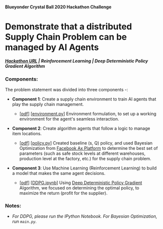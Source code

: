 #### Blueyonder Crystal Ball 2020 Hackathon Challenge

# Demonstrate that a distributed Supply Chain Problem can be managed by AI Agents

##### [Hackathon URL](https://blueyonder.mentormind.in/hackathons/demonstrate-that-a-distributed-supply-chain-problem-can-be-managed-by-co-operating-ai-agents-e48c55de-7a03-45d7-b903-5584e97c9471) | Reinforcement Learning | Deep Deterministic Policy Gradient Algorithm

### Components:
The problem statement was divided into three components -:

- __Component 1__: Create a supply chain environment to train AI agents that play the supply chain management.
    - [[pdf](docs/c1.pdf)] [[environment.py](environment.py)] Environment formulation, to set up a working environment for the agent's seamless interaction. 

- __Component 2__: Create algorithm agents that follow a logic to manage item locations.
  - [[pdf](docs/c2.pdf)] [[policy.py](policy.py)] Created baseline (s, Q) policy, and used Bayesian Optimization from [Facebook Ax Platform](https://ax.dev/) to determine the best set of parameters (such as safe stock levels at different warehouses, production level at the factory, etc.) for the supply chain problem. 

- __Component 3__: Use Machine Learning (Reinforcement Learning) to build a model that makes the same agent decisions.
  - [[pdf](docs/c3.pdf)] [[DDPG.ipynb](DDPG.ipynb)] Using [Deep Deterministic Policy Gradient](https://arxiv.org/abs/1509.02971) Algorithm, we focused on determining the optimal policy, to maximize the return (profit for the supplier). 

### Notes:
- _For DDPG, please run the IPython Notebook. For Bayesian Optimization, run `main.py`._